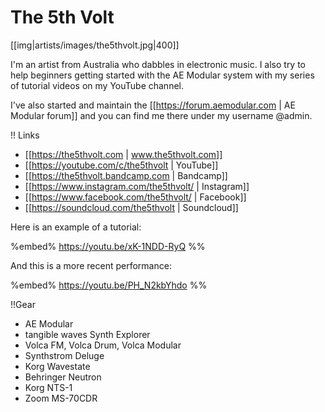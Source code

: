 # The 5th Volt

[[img|artists/images/the5thvolt.jpg|400]]

I'm an artist from Australia who dabbles in electronic music. I also try to help beginners getting started with the AE Modular system with my series of tutorial videos on my YouTube channel.

I've also started and maintain the [[https://forum.aemodular.com | AE Modular forum]] and you can find me there under my username @admin.

!! Links

* [[https://the5thvolt.com | www.the5thvolt.com]]
* [[https://youtube.com/c/the5thvolt | YouTube]]
* [[https://the5thvolt.bandcamp.com | Bandcamp]]
* [[https://www.instagram.com/the5thvolt/ | Instagram]]
* [[https://www.facebook.com/the5thvolt/ | Facebook]]
* [[https://soundcloud.com/the5thvolt | Soundcloud]]

Here is an example of a tutorial:

%embed% https://youtu.be/xK-1NDD-RyQ %%

And this is a more recent performance:

%embed% https://youtu.be/PH_N2kbYhdo %%

!!Gear

* AE Modular
* tangible waves Synth Explorer
* Volca FM, Volca Drum, Volca Modular
* Synthstrom Deluge
* Korg Wavestate
* Behringer Neutron
* Korg NTS-1
* Zoom MS-70CDR

